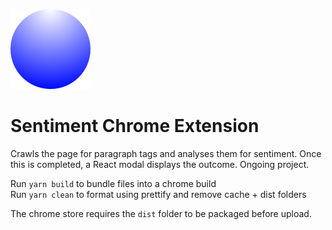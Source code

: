![Logo](./src/images/store_icon.png)

# Sentiment Chrome Extension

Crawls the page for paragraph tags and analyses them for sentiment. Once this is completed, a React modal displays the outcome. Ongoing project.

Run `yarn build` to bundle files into a chrome build  
Run `yarn clean` to format using prettify and remove cache + dist folders

The chrome store requires the `dist` folder to be packaged before upload.
